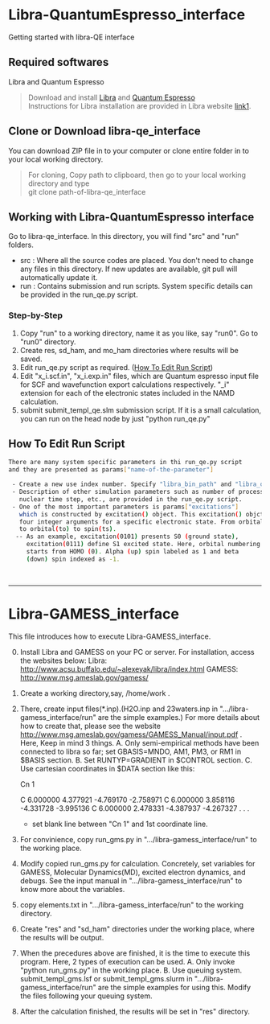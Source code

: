 # Libra-QuantumEspresso_interface

   Getting started with libra-QE interface
## Required softwares
   Libra and Quantum Espresso
   >Download and install [Libra] and [Quantum Espresso]  <br/>
   >Instructions for Libra installation are provided in Libra website [link1].

## Clone or Download libra-qe_interface
   You can download ZIP file in to your computer or clone entire folder in to your local working directory.
   > For cloning, Copy path to clipboard, then go to your local working directory and type <br/>
   > git clone path-of-libra-qe_interface <br/>

## Working with Libra-QuantumEspresso interface
   Go to libra-qe_interface. In this directory, you will find "src" and "run" folders.
 - src : Where all the source codes are placed. You don't need to change any files in this directory. If new updates are
         available, git pull will automatically update it.
 - run : Contains submission and run scripts. System specific details can be provided in the run_qe.py script. 

### Step-by-Step
1. Copy "run" to a working directory, name it as you like, say "run0". Go to "run0" directory.
2. Create res, sd_ham, and mo_ham directories where results will be saved.
3. Edit run_qe.py script as required. ([How To Edit Run Script](#how-to-edit-run-script))
4. Edit "x_i.scf.in", "x_i.exp.in" files, which are Quantum espresso input file for
   SCF and wavefunction export calculations respectively. "_i" extension for each of the electronic
   states included in the NAMD calculation.
5. submit submit_templ_qe.slm submission script. If it is a small calculation, you can run on the head
   node by just "python run_qe.py"

  

## How To Edit Run Script
```sh
There are many system specific parameters in thi run_qe.py script
and they are presented as params["name-of-the-parameter"]

 - Create a new use index number. Specify "libra_bin_path" and "libra_qe_int_path" for the user.
 - Description of other simulation parameters such as number of processors, number of snaps, 
   nuclear time step, etc., are provided in the run_qe.py script.
 - One of the most important parameters is params["excitations"] 
   which is constructed by excitation() object. This excitation() objct takes 
   four integer arguments for a specific electronic state. From orbital(fo) from spin(fs) 
   to orbital(to) to spin(ts).
  -- As an example, excitation(0101) presents S0 (ground state), 
     excitation(0111) define S1 excited state. Here, orbital numbering 
     starts from HOMO (0). Alpha (up) spin labeled as 1 and beta 
     (down) spin indexed as -1.
 
   
```

----------------------------------------------
# Libra-GAMESS_interface
   
   This file introduces how to execute Libra-GAMESS_interface.

0. Install Libra and GAMESS on your PC or server.
   For installation, access the websites below:
    Libra:  http://www.acsu.buffalo.edu/~alexeyak/libra/index.html
   GAMESS:  http://www.msg.ameslab.gov/gamess/

1. Create a working directory,say, /home/work . 

2. There, create input files(*.inp).(H2O.inp and 23waters.inp in ".../libra-gamess_interface/run" are the simple examples.)
   For more details about how to create that, 
   please see the website http://www.msg.ameslab.gov/gamess/GAMESS_Manual/input.pdf .
   Here, Keep in mind 3 things.
   A. Only semi-empirical methods have been connected to libra so far;
      set GBASIS=MNDO, AM1, PM3, or RM1 in $BASIS section. 
   B. Set RUNTYP=GRADIENT in $CONTROL section.
   C. Use cartesian coordinates in $DATA section like this:

      Cn 1

      C  6.000000 4.377921 -4.769170 -2.758971
      C  6.000000 3.858116 -4.331728 -3.995136
      C  6.000000 2.478331 -4.387937 -4.267327
                           .
                           .
                           .
   
   * set blank line between "Cn 1" and 1st coordinate line.

3. For convinience, copy run_gms.py in ".../libra-gamess_interface/run" to the working place.

4. Modify copied run_gms.py for calculation.
   Concretely, set variables for GAMESS, Molecular Dynamics(MD), excited electron dynamics, and debugs.
   See the input manual in ".../libra-gamess_interface/run" to know more about the variables.

5. copy elements.txt in ".../libra-gamess_interface/run" to the working directory.

6. Create "res" and "sd_ham" directories under the working place, where the results will be output.

7. When the precedures above are finished, it is the time to execute this program.
   Here, 2 types of execution can be used.
   A. Only invoke "python run_gms.py" in the working place.
   B. Use queuing system. submit_templ_gms.lsf or submit_templ_gms.slurm in ".../libra-gamess_interface/run" are the simple examples for using this.
      Modify the files following your queuing system.   
   
8. After the calculation finished, the results will be set in "res" directory.

[Quantum Espresso]: <http://www.msg.ameslab.gov/gamess/>
[Libra]: <http://www.acsu.buffalo.edu/~alexeyak/libra/index.html>
[link1]: <http://www.acsu.buffalo.edu/~alexeyak/libra/installation.html>
